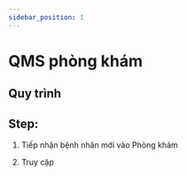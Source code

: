 ```yaml
---
sidebar_position: 1
---
```


# QMS phòng khám

## Quy trình


## Step:
1. Tiếp nhận bệnh nhân mới vào Phòng khám

2. Truy cập

